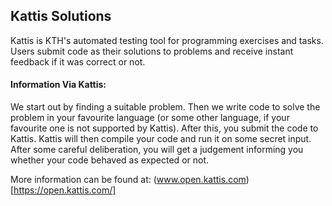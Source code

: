 ## Kattis Solutions

Kattis is KTH's automated testing tool for programming exercises and tasks. Users submit code as their solutions to problems and receive instant feedback if it was correct or not.

#### Information Via Kattis:
We start out by finding a suitable problem. Then we write code to solve the problem in your favourite language (or some other language, if your favourite one is not supported by Kattis). After this, you submit the code to Kattis. Kattis will then compile your code and run it on some secret input. After some careful deliberation, you will get a judgement informing you whether your code behaved as expected or not.

More information can be found at: (www.open.kattis.com)[https://open.kattis.com/]
